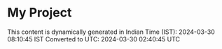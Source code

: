# My Project

This content is dynamically generated in Indian Time (IST): 2024-03-30 08:10:45 IST
Converted to UTC: 2024-03-30 02:40:45 UTC
